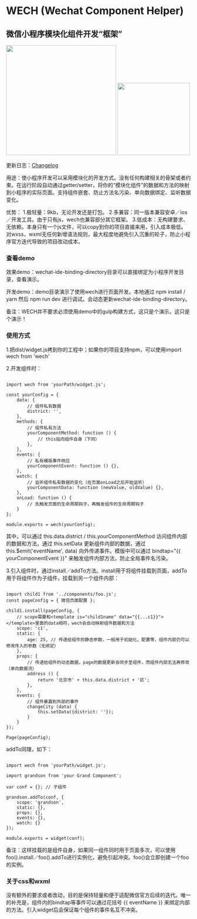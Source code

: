 # WECH (Wechat Component Helper)

## 微信小程序模块化组件开发“框架”

<img width="300" src="https://raw.githubusercontent.com/chenzhuo1992/wech/master/screenshots/1.png">
<img width="197" src="https://raw.githubusercontent.com/chenzhuo1992/wech/master/screenshots/2.png">

更新日志：[Changelog](https://github.com/chenzhuo1992/wech/blob/master/CHANGELOG.md) 

用途：使小程序开发可以采用模块化的开发方式。没有任何构建相关的骨架或者约束。在运行阶段自动通过getter/setter，将你的“模块化组件”的数据和方法的映射到小程序的实际页面。支持组件嵌套、防止方法名污染、单向数据绑定、监听数据变化。

优势：
1.极轻量：9kb，无论开发还是打包。
2.多兼容：同一版本兼容安卓／ios／开发工具。由于只有js，wech也兼容部分其它框架。
3.低成本：无构建要求、无依赖。本身只有一个js文件，可以copy到你的项目直接来用，引入成本极低。对wxss、wxml无任何新增语法规则，最大程度地避免引入沉重的轮子，防止小程序官方迭代导致的项目改动成本。

### 查看demo

效果demo：wechat-ide-binding-directory目录可以直接绑定为小程序开发目录，查看演示。

开发demo：demo目录演示了使用wech进行页面开发。本地通过 npm install / yarn 然后 npm run dev 进行调试。会动态更新wechat-ide-binding-directory。

备注：WECH并不要求必须使用demo中的gulp构建方式，这只是个演示。这只是个演示！

### 使用方式

1.把dist/widget.js拷到你的工程中；如果你的项目支持npm，可以使用import wech from 'wech'

2.开发组件时：

```

import wech from 'yourPath/widget.js';

const yourConfig = {
    data: {
        // 组件私有数据
        district: '',
    },
    methods: {
        // 组件私有方法
        yourComponentMethod: function () {
            // this指向组件自身（下同）
        },
    },
    events: {
        // 私有模版事件响应
        yourComponentEvent: function () {},
    },
    watch: {
        // 监听组件私有数据的变化（在页面onLoad之后开始监听）
        yourComponentData: function (newValue, oldValue) {},
    },
    onLoad: function () {
        // 先触发页面的生命周期钩子，再触发组件的生命周期钩子
    }
};

module.exports = wech(yourConfig);

```

其中，可以通过 this.data.district / this.yourComponentMethod 访问组件内部的数据和方法，通过 this.setData 更新组件内部的数据，通过 this.$emit('eventName', data) 向外传递事件。模版中可以通过 bindtap="{{ yourComponentEvent }}" 来触发组件内部方法，防止全局事件名污染。

3.引入组件时，通过install／addTo方法。install用于将组件挂载到页面，addTo用于将组件作为子组件，挂载到另一个组件内部：

```

import child1 from '../components/foo.js';
const pageConfig = { 微信页面配置 };

child1.install(pageConfig, {
    // scope需要和<template is="child1name" data="{{...c1}}"></template>里面的data相符，wech会自动映射组件数据和方法
    scope: 'c1',
    static: {
        age: 25, // 传递给组件的静态参数，一般用于初始化、配置等，组件内部仍可以修改传入的参数（无绑定）
    },
    props: {
        // 传递给组件的动态数据，page的数据更新会同步至组件，而组件内部无法再修改（单向数据流）
        address () {
            return '北京市' + this.data.district + '区';
        },
    },
    events: {
        // 组件暴露到外部的事件
        changeCity (data) {
            this.setData({district: ''});
        }
    }
});

Page(pageConfig);

```

addTo同理，如下：

```

import wech from 'yourPath/widget.js';

import grandson from 'your Grand Component';

var conf = {}; // 子组件

grandson.addTo(conf, {
    scope: 'grandson',
    static: {},
    props: {},
    events: {},
    watch: {}
});

module.exports = widget(conf);

```

备注：这样挂载的是组件自身，如果同一组件同时用于页面多次，可以使用foo().install／foo().addTo进行实例化，避免引起冲突。foo()会立即创建一个foo的实例。

### 关于css和wxml

没有额外的要求或者改动，目的是保持轻量和便于适配微信官方后续的迭代。唯一的补充是，组件内的bindtap等事件可以通过花括号 {{ eventName }} 来绑定内部的方法。引入widget后会保证每个组件的事件名互不冲突。
